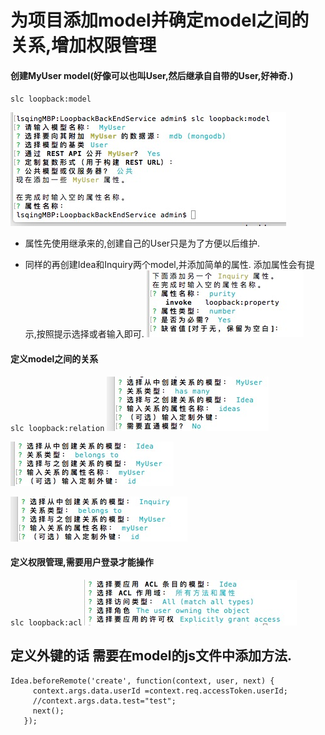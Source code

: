 # 为项目添加model并确定model之间的关系,增加权限管理
#### 创建MyUser model(好像可以也叫User,然后继承自自带的User,好神奇.)
  `slc loopback:model`

  ![](img/slc_loopbackmodel.jpeg)

*  属性先使用继承来的,创建自己的User只是为了方便以后维护.

* 同样的再创建Idea和Inquiry两个model,并添加简单的属性.
    添加属性会有提示,按照提示选择或者输入即可.
    ![](img/slc_loopbackmodel2.jpeg)

#### 定义model之间的关系
  `slc loopback:relation`
![](img/relation1.jpeg)

![](img/relation2.jpeg)

![](img/relation3.jpeg)



#### 定义权限管理,需要用户登录才能操作
`slc loopback:acl`
![](img/loopbackacl.jpeg)


## 定义外键的话 需要在model的js文件中添加方法.

```
Idea.beforeRemote('create', function(context, user, next) {
     context.args.data.userId =context.req.accessToken.userId;
     //context.args.data.test="test";
     next();
   });
```
